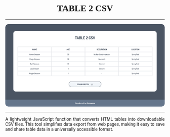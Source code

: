 <h1 style="text-align: center; font-family:'Dosis'">TABLE 2 CSV</h1>

<hr>

<img src="src/assets/images/screenshot.png" style="border-radius: 10px;">

<hr>

<p style="text-align: justify; font-family:'Roboto'">A lightweight JavaScript function that converts HTML tables into downloadable CSV files. This tool simplifies data export from web pages, making it easy to save and share table data in a universally accessible format.</p> 
